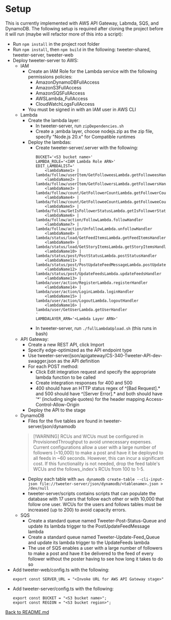 # Setup
This is currently implemented with AWS API Gateway, Labmda, SQS, and DynamoDB. The following setup is required after cloning the project before it will run (maybe will refactor more of this into a script):
- Run `npm install` in the project root folder
- Run `npm install`, then `npm build` in the following: tweeter-shared, tweeter-server, tweeter-web
- Deploy tweeter-server to AWS:
    - IAM
        - Create an IAM Role for the Lambda service with the following permissions policies:
            - AmazonDynamoDBFullAccess
            - AmazonS3FullAccess
            - AmazonSQSFullAccess
            - AWSLambda_FullAccess
            - CloudWatchLogsFullAccess
        - You must be signed in with an IAM user in AWS CLI
    - Lambda
        - Create the lambda layer:
            - In tweeter-server, run `zipDependencies.sh`
            - Create a ;ambda layer, choose nodejs.zip as the zip file, specify "Node.js 20.x" for Compatible runtimes
        - Deploy the lambdas:
            - Create tweeter-server/.server with the following:
                ```
                BUCKET='<S3 bucket name>'
                LAMBDA_ROLE='<IAM Lambda Role ARN>'
                EDIT_LAMBDALIST='
                    <lambdaName1> | lambda/follow/userItem/GetFolloweesLambda.getFolloweesHandler
                    <lambdaName2> | lambda/follow/userItem/GetFollowersLambda.getFollowersHandler
                    <lambdaName3> | lambda/follow/count/GetFollowerCountLambda.getFollowerCountHandler
                    <lambdaName4> | lambda/follow/count/GetFolloweeCountLambda.getFolloweeCountHandler
                    <lambdaName5> | lambda/follow/GetIsFollowerStatusLambda.getIsFollowerStatusHandler
                    <lambdaName6> | lambda/follow/action/FollowLambda.followHandler
                    <lambdaName7> | lambda/follow/action/UnfollowLambda.unfollowHandler
                    <lambdaName8> | lambda/status/load/GetFeedItemsLambda.getFeedItemsHandler
                    <lambdaName9> | lambda/status/load/GetStoryItemsLambda.getStoryItemsHandler
                    <lambdaName10> | lambda/status/post/PostStatusLambda.postStatusHandler
                    <lambdaName11> | lambda/status/post/PostUpdateFeedMessageLambda.postUpdateFeedMessageHandler
                    <lambdaName12> | lambda/status/post/UpdateFeedsLambda.updateFeedsHandler
                    <lambdaName13> | lambda/user/action/RegisterLambda.registerHandler
                    <lambdaName14> | lambda/user/action/LoginLambda.loginHandler
                    <lambdaName15> | lambda/user/action/LogoutLambda.logoutHandler
                    <lambdaName16> | lambda/user/GetUserLambda.getUserHandler
                '
                LAMBDALAYER_ARN='<Lambda Layer ARN>'
                ```
            - In tweeter-server, run `./fullLambdaUpload.sh` (this runs in bash)
    - API Gateway:
        - Create a new REST API, click Import
        - Specify edge-optimized as the API endpoint type
        - Use tweeter-server/json/apigateway/CS-340-Tweeter-API-dev-swagger.json as the API definition
        - For each POST method:
            - Click Edit integration request and specify the appropriate lambda function to be called
            - Create integration responses for 400 and 500
            - 400 should have an HTTP status regex of ^\[Bad Request\].* and 500 should have ^\[Server Error\].* and both should have '*' (including single quotes) for the header mapping Access-Control-Allow-Origin
        - Deploy the API to the stage
    - DynamoDB
        - Files for the five tables are found in tweeter-server/json/dynamodb
        > [!WARNING] RCUs and WCUs must be configured in ProvisionedThroughput to avoid unnecessary expenses. Current configurations allow a user with a large number of followers (~10,000) to make a post and have it be deployed to all feeds in ~60 seconds. However, this can incur a significant cost. If this functionality is not needed, drop the feed table's WCUs and the follows_index's RCUs from 100 to 1-5.
        - Deploy each table with `aws dynamodb create-table --cli-input-json file://tweeter-server/json/dynamodb/<tablename>.json > /dev/null`
        - tweeter-server/scripts contains scripts that can populate the database with 17 users that follow each other or with 10,000 that follow one user. WCUs for the users and follows tables must be increased (up to 200) to avoid capacity errors.
    - SQS
        - Create a standard queue named Tweeter-Post-Status-Queue and update its lambda trigger to the PostUpdateFeedMessage lambda
        - Create a standard queue named Tweeter-Update-Feed_Queue and update its lambda trigger to the UpdateFeeds lambda
        - The use of SQS enables a user with a large number of followers to make a post and have it be delivered to the feed of every follower without the poster having to see how long it takes to do so
- Add tweeter-web/config.ts with the following:
    ```
    export const SERVER_URL = "<Invoke URL for AWS API Gateway stage>"
    ```
- Add tweeter-server/config.ts with the following:
    ```
    export const BUCKET = "<S3 bucket name>";
    export const REGION = "<S3 bucket region>";
    ```

[Back to README.md](./README.md)